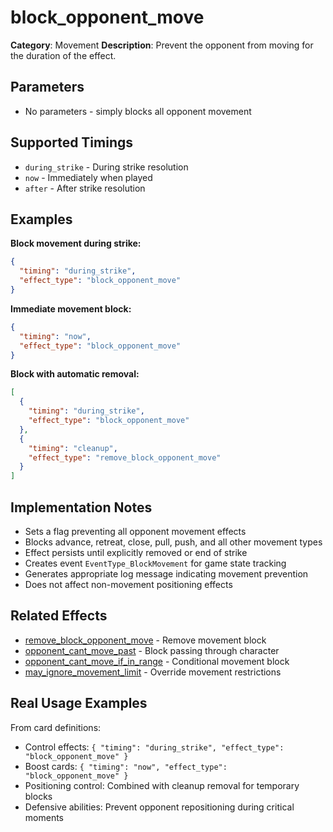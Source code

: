 # block_opponent_move

**Category**: Movement
**Description**: Prevent the opponent from moving for the duration of the effect.

## Parameters

- No parameters - simply blocks all opponent movement

## Supported Timings

- `during_strike` - During strike resolution
- `now` - Immediately when played
- `after` - After strike resolution

## Examples

**Block movement during strike:**
```json
{
  "timing": "during_strike",
  "effect_type": "block_opponent_move"
}
```

**Immediate movement block:**
```json
{
  "timing": "now",
  "effect_type": "block_opponent_move"
}
```

**Block with automatic removal:**
```json
[
  {
    "timing": "during_strike",
    "effect_type": "block_opponent_move"
  },
  {
    "timing": "cleanup",
    "effect_type": "remove_block_opponent_move"
  }
]
```

## Implementation Notes

- Sets a flag preventing all opponent movement effects
- Blocks advance, retreat, close, pull, push, and all other movement types
- Effect persists until explicitly removed or end of strike
- Creates event `EventType_BlockMovement` for game state tracking
- Generates appropriate log message indicating movement prevention
- Does not affect non-movement positioning effects

## Related Effects

- [remove_block_opponent_move](remove_block_opponent_move.md) - Remove movement block
- [opponent_cant_move_past](opponent_cant_move_past.md) - Block passing through character
- [opponent_cant_move_if_in_range](opponent_cant_move_if_in_range.md) - Conditional movement block
- [may_ignore_movement_limit](may_ignore_movement_limit.md) - Override movement restrictions

## Real Usage Examples

From card definitions:
- Control effects: `{ "timing": "during_strike", "effect_type": "block_opponent_move" }`
- Boost cards: `{ "timing": "now", "effect_type": "block_opponent_move" }`
- Positioning control: Combined with cleanup removal for temporary blocks
- Defensive abilities: Prevent opponent repositioning during critical moments